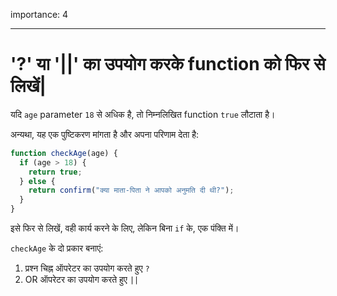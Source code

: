 importance: 4

---

# '?' या '||' का उपयोग करके function को फिर से लिखें|

यदि `age` parameter `18` से अधिक है, तो निम्नलिखित function `true` लौटाता है।

अन्यथा, यह एक पुष्टिकरण मांगता है और अपना परिणाम देता है:

```js
function checkAge(age) {
  if (age > 18) {
    return true;
  } else {
    return confirm("क्या माता-पिता ने आपको अनुमति दी थी?");
  }
}
```

इसे फिर से लिखें, वही कार्य करने के लिए, लेकिन बिना `if` के, एक पंक्ति में।

`checkAge` के दो प्रकार बनाएं:

1. प्रश्न चिह्न ऑपरेटर का उपयोग करते हुए `?`
2. OR ऑपरेटर का उपयोग करते हुए `||`
